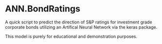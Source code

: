 # ANN.BondRatings

A quick script to predict the direction of S&P ratings for investment grade corporate bonds utilizing an Artifical Neural Network via the keras package. 

This model is purely for educational and demonstration purposes.  
